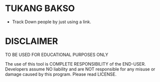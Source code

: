 # TUKANG BAKSO
- Track Down people by just using a link.


# DISCLAIMER
TO BE USED FOR EDUCATIONAL PURPOSES ONLY

The use of this tool is COMPLETE RESPONSIBILITY of the END-USER. Developers assume NO liability and are NOT responsible for any misuse or damage caused by this program. Please read LICENSE.